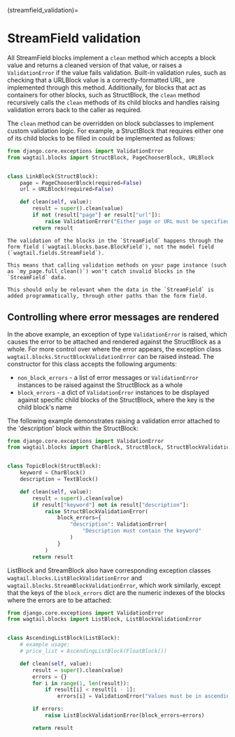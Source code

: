 (streamfield_validation)=

# StreamField validation

All StreamField blocks implement a `clean` method which accepts a block value and returns a cleaned version of that value, or raises a `ValidationError` if the value fails validation. Built-in validation rules, such as checking that a URLBlock value is a correctly-formatted URL, are implemented through this method. Additionally, for blocks that act as containers for other blocks, such as StructBlock, the `clean` method recursively calls the `clean` methods of its child blocks and handles raising validation errors back to the caller as required.

The `clean` method can be overridden on block subclasses to implement custom validation logic. For example, a StructBlock that requires either one of its child blocks to be filled in could be implemented as follows:

```python
from django.core.exceptions import ValidationError
from wagtail.blocks import StructBlock, PageChooserBlock, URLBlock


class LinkBlock(StructBlock):
    page = PageChooserBlock(required=False)
    url = URLBlock(required=False)

    def clean(self, value):
        result = super().clean(value)
        if not (result["page"] or result["url"]):
            raise ValidationError("Either page or URL must be specified")
        return result
```

```{note}
The validation of the blocks in the `StreamField` happens through the form field (`wagtail.blocks.base.BlockField`), not the model field (`wagtail.fields.StreamField`).

This means that calling validation methods on your page instance (such as `my_page.full_clean()`) won't catch invalid blocks in the `StreamField` data.

This should only be relevant when the data in the `StreamField` is added programmatically, through other paths than the form field.
```

## Controlling where error messages are rendered

In the above example, an exception of type `ValidationError` is raised, which causes the error to be attached and rendered against the StructBlock as a whole. For more control over where the error appears, the exception class `wagtail.blocks.StructBlockValidationError` can be raised instead. The constructor for this class accepts the following arguments:

-   `non_block_errors` - a list of error messages or `ValidationError` instances to be raised against the StructBlock as a whole
-   `block_errors` - a dict of `ValidationError` instances to be displayed against specific child blocks of the StructBlock, where the key is the child block's name

The following example demonstrates raising a validation error attached to the 'description' block within the StructBlock:

```python
from django.core.exceptions import ValidationError
from wagtail.blocks import CharBlock, StructBlock, StructBlockValidationError, TextBlock


class TopicBlock(StructBlock):
    keyword = CharBlock()
    description = TextBlock()

    def clean(self, value):
        result = super().clean(value)
        if result["keyword"] not in result["description"]:
            raise StructBlockValidationError(
                block_errors={
                    "description": ValidationError(
                        "Description must contain the keyword"
                    )
                }
            )
        return result
```

ListBlock and StreamBlock also have corresponding exception classes `wagtail.blocks.ListBlockValidationError` and `wagtail.blocks.StreamBlockValidationError`, which work similarly, except that the keys of the `block_errors` dict are the numeric indexes of the blocks where the errors are to be attached:

```python
from django.core.exceptions import ValidationError
from wagtail.blocks import ListBlock, ListBlockValidationError


class AscendingListBlock(ListBlock):
    # example usage:
    # price_list = AscendingListBlock(FloatBlock())

    def clean(self, value):
        result = super().clean(value)
        errors = {}
        for i in range(1, len(result)):
            if result[i] < result[i - 1]:
                errors[i] = ValidationError("Values must be in ascending order")

        if errors:
            raise ListBlockValidationError(block_errors=errors)

        return result
```
